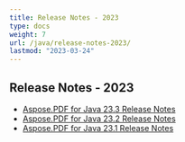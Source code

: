 ```yaml
---
title: Release Notes - 2023
type: docs
weight: 7
url: /java/release-notes-2023/
lastmod: "2023-03-24"
---
```


## **Release Notes - 2023**


- [Aspose.PDF for Java 23.3 Release Notes](/pdf/java/aspose-pdf-for-java-23-3-release-notes/)
- [Aspose.PDF for Java 23.2 Release Notes](/pdf/java/aspose-pdf-for-java-23-2-release-notes/)
- [Aspose.PDF for Java 23.1 Release Notes](/pdf/java/aspose-pdf-for-java-23-1-release-notes/)



